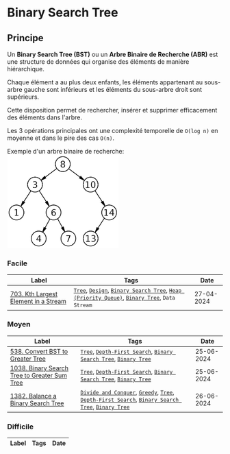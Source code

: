 # Binary Search Tree

## Principe

Un **Binary Search Tree (BST)** ou un **Arbre Binaire de Recherche (ABR)** est une structure de données qui organise des éléments de manière hiérarchique.

Chaque élément a au plus deux enfants, les éléments appartenant au sous-arbre gauche sont inférieurs et les éléments du sous-arbre droit sont supérieurs.

Cette disposition permet de rechercher, insérer et supprimer efficacement des éléments dans l'arbre.

Les 3 opérations principales ont une complexité temporelle de `O(log n)` en moyenne et dans le pire des cas `O(n)`.

Exemple d'un arbre binaire de recherche:  
<img width="260" height="217" src="../imgs/skills/BTS-1.png"/>

### Facile

| Label                                                                                                  | Tags                                                                                                                                                                                            | Date       |
| ------------------------------------------------------------------------------------------------------ | ----------------------------------------------------------------------------------------------------------------------------------------------------------------------------------------------- | ---------- |
| [703. Kth Largest Element in a Stream](../Probleme/0703.%20Kth%20Largest%20Element%20in%20a%20Stream/) | [`Tree`](./tree.md), [`Design`](./design.md), [`Binary Search Tree`](./binary_search_tree.md), [`Heap (Priority Queue)`](./priority_queue.md), [`Binary Tree`](./binary_tree.md), `Data Stream` | 27-04-2024 |

### Moyen

| Label                                                                                                                   | Tags                                                                                                                                                                                                                | Date       |
| ----------------------------------------------------------------------------------------------------------------------- | ------------------------------------------------------------------------------------------------------------------------------------------------------------------------------------------------------------------- | ---------- |
| [538. Convert BST to Greater Tree](../Probleme/0538.%20Convert%20BST%20to%20Greater%20Tree/)                            | [`Tree`](./tree.md), [`Depth-First Search`](./dfs.md), [`Binary Search Tree`](./binary_search_tree.md), [`Binary Tree`](./binary_tree.md)                                                                           | 25-06-2024 |
| [1038. Binary Search Tree to Greater Sum Tree](../Probleme/1038.%20Binary%20Search%20Tree%20to%20Greater%20Sum%20Tree/) | [`Tree`](./tree.md), [`Depth-First Search`](./dfs.md), [`Binary Search Tree`](./binary_search_tree.md), [`Binary Tree`](./binary_tree.md)                                                                           | 25-06-2024 |
| [1382. Balance a Binary Search Tree](../Probleme/1382.%20Balance%20a%20Binary%20Search%20Tree/)                         | [`Divide and Conquer`](./divide_and_conquer.md), [`Greedy`](./greedy.md), [`Tree`](./tree.md), [`Depth-First Search`](./dfs.md), [`Binary Search Tree`](./binary_search_tree.md), [`Binary Tree`](./binary_tree.md) | 26-06-2024 |

### Difficile

| Label | Tags | Date |
| ----- | ---- | ---- |
